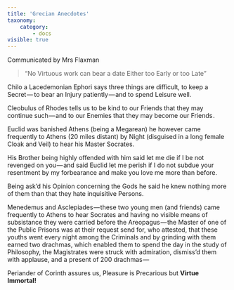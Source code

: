 ```yaml
---
title: 'Grecian Anecdotes'
taxonomy:
    category:
        - docs
visible: true
---
```


<div class="author">Communicated by Mrs Flaxman</div>

> “No Virtuous work can bear a date
> Either too Early or too Late”

Chilo a Lacedemonian Ephori says three things are difficult, to keep a Secret —  to bear an Injury patiently — and to spend Leisure well.

Cleobulus of Rhodes tells us to be kind to our Friends that they may continue such — and to our Enemies that they may become our Friends .

Euclid was banished Athens (being a Megarean) he however came frequently to Athens (20 miles distant) by Night (disguised in a long female Cloak and Veil) to hear his Master Socrates.

His Brother being highly offended with him said let me die if I be not revenged on you — and said Euclid let me perish if I do not subdue your resentment by my forbearance and make you love me more than before.

Being ask’d his Opinion concerning the Gods he said he knew nothing more of them than that they hate inquisitive Persons.

Menedemus and Asclepiades — these two young men (and friends) came frequently to Athens to hear Socrates and having no visible means of subsistance they were carried before the Areopagus — the Master of one of the Public Prisons was at their request send for, who attested, that these youths went every night among the Criminals and by grinding with them earned two drachmas, which enabled them to spend the day in the study of Philosophy, the Magistrates were struck with admiration, dismiss’d them with applause, and a present of 200 drachmas —

Periander of Corinth assures us, Pleasure is Precarious but **Virtue Immortal!**